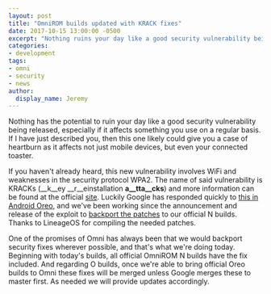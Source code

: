 ```yaml
---
layout: post
title: "OmniROM builds updated with KRACK fixes"
date: 2017-10-15 13:00:00 -0500
excerpt: "Nothing ruins your day like a good security vulnerability being released, especially if it affects something you use on a regular basis. If I have just described you, then this one likely could give you a case of heartburn as it affects not just mobile devices, but even your connected toaster."
categories:
- development
tags:
- omni
- security
- news
author:
  display_name: Jeremy
---
```


Nothing has the potential to ruin your day like a good security vulnerability being released, especially if it affects something you use on a regular basis. If I have just described you, then this one likely could give you a case of heartburn as it affects not just mobile devices, but even your connected toaster.

If you haven't already heard, this new vulnerability involves WiFi and weaknesses in the security protocol WPA2. The name of said vulnerability is KRACKs (__k__ey __r__einstallation __a__tta__cks__) and more information can be found at the official [site](https://www.krackattacks.com/). Luckily Google has responded quickly to [this in Android Oreo](https://android.googlesource.com/platform/external/wpa_supplicant_8/+/master), and we've been working since the announcement and release of the exploit to [backport the patches](https://gerrit.omnirom.org/#/q/status:merged+project:android_external_wpa_supplicant_8+branch:android-7.1+topic:krack_attack) to our official N builds. Thanks to LineageOS for compiling the needed patches.

One of the promises of Omni has always been that we would backport security fixes wherever possible, and that's what we're doing today. Beginning with today's builds, all official OmniROM N builds have the fix included. And regarding O builds, once we're able to bring official Oreo builds to Omni these fixes will be merged unless Google merges these to master first. As needed we will provide updates accordingly.
